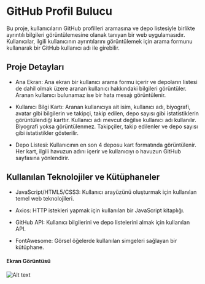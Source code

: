 <h1>GitHub Profil Bulucu</h1>
Bu proje, kullanıcıların GitHub profilleri aramasına ve depo listesiyle birlikte ayrıntılı bilgileri görüntülemesine olanak tanıyan bir web uygulamasıdır. Kullanıcılar, ilgili kullanıcının ayrıntılarını görüntülemek için arama formunu kullanarak bir GitHub kullanıcı adı ile girebilir.

<h2>Proje Detayları</h2>

- Ana Ekran: Ana ekran bir kullanıcı arama formu içerir ve depoların listesi de dahil olmak üzere aranan kullanıcı hakkındaki bilgileri görüntüler. Aranan kullanıcı bulunamaz ise bir hata mesajı görüntülenir.

- Kullanıcı Bilgi Kartı: Aranan kullanıcıya ait isim, kullanıcı adı, biyografi, avatar gibi bilgilerin ve takipçi, takip edilen, depo sayısı gibi istatistiklerin görüntülendiği karttır. Kullanıcı adı mevcut değilse kullanıcı adı kullanılır. Biyografi yoksa görüntülenmez. Takipçiler, takip edilenler ve depo sayısı gibi istatistikler gösterilir.

- Depo Listesi: Kullanıcının en son 4 deposu kart formatında görüntülenir. Her kart, ilgili havuzun adını içerir ve kullanıcıyı o havuzun GitHub sayfasına yönlendirir.

<h2>Kullanılan Teknolojiler ve Kütüphaneler</h2>

- JavaScript/HTML5/CSS3: Kullanıcı arayüzünü oluşturmak için kullanılan temel web teknolojileri.

- Axios: HTTP istekleri yapmak için kullanılan bir JavaScript kitaplığı.

- GitHub API: Kullanıcı bilgilerini ve depo listelerini almak için kullanılan API.

- FontAwesome: Görsel öğelerde kullanılan simgeleri sağlayan bir kütüphane.

<h4>Ekran Görüntüsü</h4>
 
  ![Alt text](<ekran görüntüsü.gif>)
